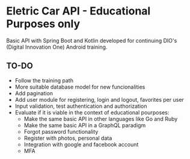 # Eletric Car API - Educational Purposes only
Basic API with Spring Boot and Kotlin developed for continuing DIO's (Digital Innovation One) Android training.

## TO-DO
+ Follow the training path
+ More suitable database model for new funcionalities
+ Add pagination
+ Add user module for registering, login and logout, favorites per user
+ Input validation, test authentication and authorization
+ Evaluate if it is viable in the context of educational pourposes:
    - Make the same basic API in other languages like Go and Ruby
    - Make the same basic API in a GraphQL paradigm
    - Forgot password functionality
    - Register with photos, personal data
    - Integration with google and facebook account
    - MFA